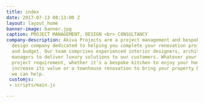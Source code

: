 ```yaml
---
title: index
date: 2017-07-13 08:13:00 Z
layout: layout_home
banner-image: banner.jpg
caption: PROJECT MANAGEMENT, DESIGN <br> CONSULTANCY
company-description: Akiva Projects are a project management and bespoke interior
  design company dedicated to helping you complete your renovation project on time
  and budget. Our team comprises experienced interior designers, architects, and project
  managers to deliver luxury solutions to our customers. Whatever your renovation
  project requirement, whether it’s a bespoke kitchen to enjoy your home more and
  increase its value or a townhouse renovation to bring your property back to life,
  we can help.
 customjs:
 - scripts/main.js

---
```




